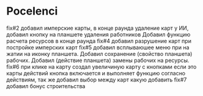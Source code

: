 # Pocelenci
fix#2 добавил имперские карты,  в конце раунда удаление карт у ИИ, добавил кнопку на планшете удаления работников
Добавил функцию расчета ресурсов в конце раунда
fix#4 добавил разрушение карт при постройке имперских карт
fix#5 добавил всплываюшее меню при на жатии на иконку планшета. Добавил сохранение (свойство планшета) рабочих. Добавил (действие планшета) замены рабочих на ресурсы.
fix#6 при клике на карту создал увеличиную карту с кнопками если это карты действий  кнопка включается и выполняет функцию согласно действиям, так же добавил выбор между карт какую добавить
fix#7 добавил бонус строительства
